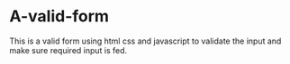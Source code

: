# A-valid-form
This is a valid form using html css and javascript to validate the input and make sure required input is fed.
